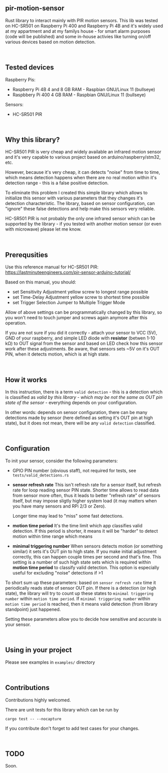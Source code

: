 ## pir-motion-sensor

Rust library to interact mainly with PIR motion sensors. This lib was tested on HC-SR501 on Raspberry Pi 400 and Raspberry Pi 4B and it's widely used at my appartment and at my familys house - for smart alarm purposes (code will be published) and some in-house activies like turning on/off various devices based on motion detection.

&nbsp;

## Tested devices

Raspberry Pis:
- Raspberry Pi 4B 4 and 8 GB RAM - Raspbian GNU/Linux 11 (bullseye)
- Raspbbery Pi 400 4 GB RAM - Raspbian GNU/Linux 11 (bullseye)

Sensors:

- HC-SR501 PIR

&nbsp;

## Why this library?

HC-SR501 PIR is very cheap and widely available an infrared motion sensor and it's very capable to various project based on arduino/raspberry/stm32, etc. 

However, because it's very cheap, it can detects "noise" from time to time, which means detection happens when there are no real motion within it's detection range - this is a false positive detection.

To eliminate this problem I created this simple library which allows to initialize this sensor with various parameters that they changes it's detection characteristic. The library, based on sensor configuration, can "ignore" these false detections and help make this sensors very reliable.

HC-SR501 PIR is not probably the only one infrared sensor which can be supported by the library - if you tested with another motion sensor (or even with microwave) please let me know.

&nbsp;

## Prerequsities

Use this reference manual for HC-SR501 PIR: https://lastminuteengineers.com/pir-sensor-arduino-tutorial/

Based on this manual, you should:

- set Sensitivity Adjustment yellow screw to longest range possible
- set Time-Delay Adjustment yellow screw to shortest time possible
- set Trigger Selection Jumper to Multiple Trigger Mode

Allow of above settings can be programmatically changed by this library, so you won't need to touch jumper and screws again anymore after this operation.

If you are not sure if you did it correctly - attach your sensor to VCC (5V), GND of your raspberry, and simple LED diode with **resistor** (betwen 1-10 kΩ) to OUT signal from the sensor and based on LED check how this sensor work after these adjustments. Be aware, that sensors sets ~5V on it's OUT PIN, when it detects motion, which is at high state.

&nbsp;

## How it works

In this instruction, there is a term `valid detection` - this is a detection which is classified as *valid by this library - which may be not the same as OUT pin state of the sensor* - everything depends on your configuration.

In other words: depends on sensor configuration, there can be many detections made by sensor (here defined as setting it's  OUT pin at high state), but it does not mean, there will be any `valid detection` classified.



&nbsp;

## Configuration

To init your sensor, consider the following parameters:

- GPIO PIN number (obvious staff), not required for tests, see `tests/valid_detections.rs`

- **sensor refresh rate**
  This isn't refresh rate for a sensor itself, but refresh rate for loop reading sensor PIN state. Shorter time allows
  to read data from sensor more often, thus it leads to better "refresh rate" of sensors itself, but may impose sligtly higher system load (it may matters when you have many sensors and RPi 2/3 or Zero).

  Longer time may lead to "miss" some fast detections.

- **motion time period**
  It's the time limit which app classifies valid detection. If this period is shorter, it means it will be "harder" to detect motion
  within time range which means

- **minimal triggering number**
  When sensors detects motion (or something similar) it sets it's OUT pin to high state. If you make initial adjustment correctly, this can happen couple times per second and that's fine. This setting is a number of such high state sets which is required within **motion time period** to classify valid detection. This option is especially useful for excluding "noise" detections if >1

To short sum up these parameters: based on `sensor refresh rate` time it periodically reads state of sensor OUT pin. If there is a detection (or high state), the library will try to count up these states to `minimal triggering number` within `motion time period`. If `minimal triggering number` within `motion time period` is reached, then it means valid detection (from library standpoint) just happened.

Setting these parameters allow you to decide how sensitive and accurate is your sensor. 

&nbsp;
## Using in your project

Please see examples in `examples/` directory

&nbsp;
## Contributions

Contributions highly welcomed. 

There are unit tests for this library which can be run by 

`cargo test -- --nocapture`

If you contribute don't forget to add test cases for your changes.

&nbsp;
## TODO

Soon.
